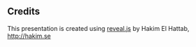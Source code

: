 ## Credits

This presentation is created using [reveal.js](https://github.com/hakimel/reveal.js) by Hakim El Hattab, http://hakim.se

